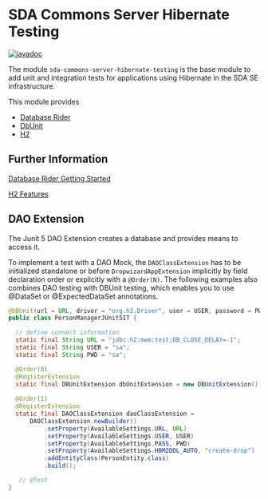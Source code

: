 # SDA Commons Server Hibernate Testing

[![javadoc](https://javadoc.io/badge2/org.sdase.commons/sda-commons-server-hibernate-testing/javadoc.svg)](https://javadoc.io/doc/org.sdase.commons/sda-commons-server-hibernate-testing)

The module `sda-commons-server-hibernate-testing` is the base module to add unit and integration
tests for applications using Hibernate in the SDA SE infrastructure.

This module provides 
* [Database Rider](https://github.com/database-rider/database-rider) 
* [DbUnit](http://dbunit.sourceforge.net/)
* [H2](http://www.h2database.com)

## Further Information

[Database Rider Getting Started](https://database-rider.github.io/getting-started/)

[H2 Features](http://h2database.com/html/features.html)

## DAO Extension

The Junit 5 DAO Extension creates a database and provides means to access it.

To implement a test with a DAO Mock, the `DAOClassExtension` has to be initialized standalone or before `DropwizardAppExtension` implicitly by field declaration order or explicitly with a `@Order(N)`.
The following examples also combines DAO testing with DBUnit testing, which enables you to use  @DataSet or @ExpectedDataSet annotations.

```java
@DBUnit(url = URL, driver = "org.h2.Driver", user = USER, password = PWD)
public class PersonManagerJUnit5IT {

  // define connect information
  static final String URL = "jdbc:h2:mem:test;DB_CLOSE_DELAY=-1";
  static final String USER = "sa";
  static final String PWD = "sa";

  @Order(0)
  @RegisterExtension
  static final DBUnitExtension dbUnitExtension = new DBUnitExtension();
  
  @Order(1)
  @RegisterExtension
  static final DAOClassExtension daoClassExtension =
      DAOClassExtension.newBuilder()
          .setProperty(AvailableSettings.URL, URL)
          .setProperty(AvailableSettings.USER, USER)
          .setProperty(AvailableSettings.PASS, PWD)
          .setProperty(AvailableSettings.HBM2DDL_AUTO, "create-drop")
          .addEntityClass(PersonEntity.class)
          .build();

   // @Test
}
```
